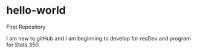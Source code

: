 # hello-world
First Repository

I am new to gitHub and I am beginning to develop for resDev and program for Stats 350.

